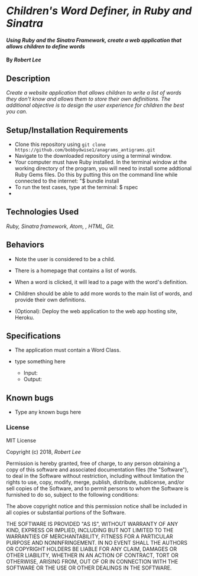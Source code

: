 # _Children's Word Definer, in Ruby and Sinatra_

#### _Using Ruby and the Sinatra Framework, create a web application that allows children to define words_

#### By _Robert Lee_

## Description

_Create a website application that allows children to write a list of words they don't know and allows them to store their own definitions.  The additional objective is to design the user experience for children the best you can._

## Setup/Installation Requirements

* Clone this repository using `git clone https://github.com/bobbydwise1/anagrams_antigrams.git`
* Navigate to the downloaded repository using a terminal window.
* Your computer must have Ruby installed.  In the terminal window at the working directory of the program, you will need to install some addtional Ruby Gems files.  Do this by putting this on the command line while connected to the internet:
  "$ bundle install
* To run the test cases, type at the terminal: $ rspec
*

## Technologies Used

_Ruby, Sinatra framework, Atom, , HTML, Git._

## Behaviors

* Note the user is considered to be a child.

* There is a homepage that contains a list of words.

* When a word is clicked, it will lead to a page with the word's definition.

* Children should be able to add more words to the main list of words, and provide their own definitions.

* (Optional):  Deploy the web application to the web app hosting site, Heroku.

## Specifications

* The application must contain a Word Class.

* type something here
  * Input:
  * Output:


## Known bugs

* Type any known bugs here

### License

MIT License

Copyright (c) 2018, _Robert Lee_

Permission is hereby granted, free of charge, to any person obtaining a copy of this software and associated documentation files (the "Software"), to deal in the Software without restriction, including without limitation the rights to use, copy, modify, merge, publish, distribute, sublicense, and/or sell
copies of the Software, and to permit persons to whom the Software is furnished to do so, subject to the following conditions:

The above copyright notice and this permission notice shall be included in all copies or substantial portions of the Software.

THE SOFTWARE IS PROVIDED "AS IS", WITHOUT WARRANTY OF ANY KIND, EXPRESS OR IMPLIED, INCLUDING BUT NOT LIMITED TO THE WARRANTIES OF MERCHANTABILITY, FITNESS FOR A PARTICULAR PURPOSE AND NONINFRINGEMENT. IN NO EVENT SHALL THE AUTHORS OR COPYRIGHT HOLDERS BE LIABLE FOR ANY CLAIM, DAMAGES OR OTHER LIABILITY, WHETHER IN AN ACTION OF CONTRACT, TORT OR OTHERWISE, ARISING FROM,
OUT OF OR IN CONNECTION WITH THE SOFTWARE OR THE USE OR OTHER DEALINGS IN THE SOFTWARE.
